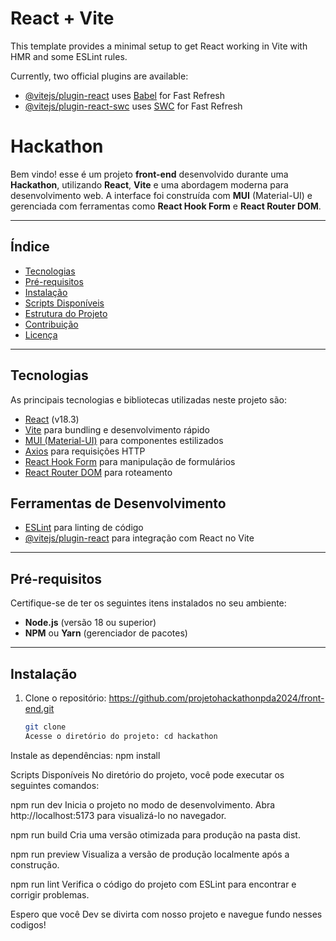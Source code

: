 # React + Vite

This template provides a minimal setup to get React working in Vite with HMR and some ESLint rules.

Currently, two official plugins are available:

- [@vitejs/plugin-react](https://github.com/vitejs/vite-plugin-react/blob/main/packages/plugin-react/README.md) uses [Babel](https://babeljs.io/) for Fast Refresh
- [@vitejs/plugin-react-swc](https://github.com/vitejs/vite-plugin-react-swc) uses [SWC](https://swc.rs/) for Fast Refresh

# Hackathon

Bem vindo! esse é um projeto **front-end** desenvolvido durante uma **Hackathon**, utilizando **React**, **Vite** e uma abordagem moderna para desenvolvimento web. A interface foi construída com **MUI** (Material-UI) e gerenciada com ferramentas como **React Hook Form** e **React Router DOM**.

---

## Índice

- [Tecnologias](#tecnologias)
- [Pré-requisitos](#pré-requisitos)
- [Instalação](#instalação)
- [Scripts Disponíveis](#scripts-disponíveis)
- [Estrutura do Projeto](#estrutura-do-projeto)
- [Contribuição](#contribuição)
- [Licença](#licença)

---

## Tecnologias

As principais tecnologias e bibliotecas utilizadas neste projeto são:

- [React](https://react.dev/) (v18.3)
- [Vite](https://vitejs.dev/) para bundling e desenvolvimento rápido
- [MUI (Material-UI)](https://mui.com/) para componentes estilizados
- [Axios](https://axios-http.com/) para requisições HTTP
- [React Hook Form](https://react-hook-form.com/) para manipulação de formulários
- [React Router DOM](https://reactrouter.com/) para roteamento

## Ferramentas de Desenvolvimento

- [ESLint](https://eslint.org/) para linting de código
- [@vitejs/plugin-react](https://github.com/vitejs/vite-plugin-react) para integração com React no Vite

---

## Pré-requisitos

Certifique-se de ter os seguintes itens instalados no seu ambiente:

- **Node.js** (versão 18 ou superior)
- **NPM** ou **Yarn** (gerenciador de pacotes)

---

## Instalação

1. Clone o repositório: https://github.com/projetohackathonpda2024/front-end.git
   ```bash
   git clone 
   Acesse o diretório do projeto: cd hackathon

Instale as dependências: npm install


Scripts Disponíveis
No diretório do projeto, você pode executar os seguintes comandos:

npm run dev
Inicia o projeto no modo de desenvolvimento.
Abra http://localhost:5173 para visualizá-lo no navegador.

npm run build
Cria uma versão otimizada para produção na pasta dist.

npm run preview
Visualiza a versão de produção localmente após a construção.

npm run lint
Verifica o código do projeto com ESLint para encontrar e corrigir problemas.

Espero que você Dev se divirta com nosso projeto e navegue fundo nesses codigos!